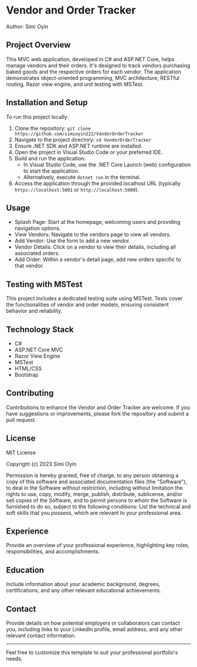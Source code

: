 # Vendor and Order Tracker
Author: Simi Oyin

## Project Overview
This MVC web application, developed in C# and ASP.NET Core, helps manage vendors and their orders. It's designed to track vendors purchasing baked goods and the respective orders for each vendor. The application demonstrates object-oriented programming, MVC architecture, RESTful routing, Razor view engine, and unit testing with MSTest.

## Installation and Setup
To run this project locally:

1. Clone the repository: `git clone https://github.com/simioyin222/VendorOrderTracker`
2. Navigate to the project directory: `cd VendorOrderTracker`
3. Ensure .NET SDK and ASP.NET runtime are installed.
4. Open the project in Visual Studio Code or your preferred IDE.
5. Build and run the application:
   - In Visual Studio Code, use the .NET Core Launch (web) configuration to start the application.
   - Alternatively, execute `dotnet run` in the terminal.
6. Access the application through the provided localhost URL (typically `https://localhost:5001` or `http://localhost:5000`).

## Usage
- Splash Page: Start at the homepage, welcoming users and providing navigation options.
- View Vendors: Navigate to the vendors page to view all vendors.
- Add Vendor: Use the form to add a new vendor.
- Vendor Details: Click on a vendor to view their details, including all associated orders.
- Add Order: Within a vendor's detail page, add new orders specific to that vendor.

## Testing with MSTest
This project includes a dedicated testing suite using MSTest. Tests cover the functionalities of vendor and order models, ensuring consistent behavior and reliability.

## Technology Stack
- C#
- ASP.NET Core MVC
- Razor View Engine
- MSTest
- HTML/CSS
- Bootstrap

## Contributing
Contributions to enhance the Vendor and Order Tracker are welcome. If you have suggestions or improvements, please fork the repository and submit a pull request.

## License
MIT License

Copyright (c) 2023 Simi Oyin

Permission is hereby granted, free of charge, to any person obtaining a copy of this software and associated documentation files (the "Software"), to deal in the Software without restriction, including without limitation the rights to use, copy, modify, merge, publish, distribute, sublicense, and/or sell copies of the Software, and to permit persons to whom the Software is furnished to do so, subject to the following conditions:
List the technical and soft skills that you possess, which are relevant to your professional area.

## Experience

Provide an overview of your professional experience, highlighting key roles, responsibilities, and accomplishments.

## Education

Include information about your academic background, degrees, certifications, and any other relevant educational achievements.

## Contact

Provide details on how potential employers or collaborators can contact you, including links to your LinkedIn profile, email address, and any other relevant contact information.

---

Feel free to customize this template to suit your professional portfolio's needs.
